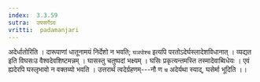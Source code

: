 ```yaml
---
index:  3.3.59
sutra:  उपसर्गेऽदः
vritti:  padamanjari
---
```


अदेर्धातोरिति । दारूपाणां धातूनामयं निर्देशो न भवति; `घञपोश्च` इत्यपि परतोऽदेर्घस्लादेशविधानात् । व्यद्यत इति विघसःउ वैश्वदेवशिष्टमन्नम् ।
घासस्तु चतुष्पदां भक्ष्यम् । घसिः प्रकृत्यन्तमस्ति तस्मादेवाब्विधेयः । एवं ह्यदेरपि घस्लृभावो न वक्तव्यो भवति । उत्तरार्थं त्वदेर्ग्रहणम्---नौ ण `च` अदेर्यथा स्याद्, घसेर्मा भूदिति ।।

